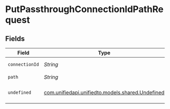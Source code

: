 # PutPassthroughConnectionIdPathRequest


## Fields

| Field                                                                                | Type                                                                                 | Required                                                                             | Description                                                                          |
| ------------------------------------------------------------------------------------ | ------------------------------------------------------------------------------------ | ------------------------------------------------------------------------------------ | ------------------------------------------------------------------------------------ |
| `connectionId`                                                                       | *String*                                                                             | :heavy_check_mark:                                                                   | ID of the connection                                                                 |
| `path`                                                                               | *String*                                                                             | :heavy_check_mark:                                                                   | N/A                                                                                  |
| `undefined`                                                                          | [com.unifiedapi.unifiedto.models.shared.Undefined](../../models/shared/Undefined.md) | :heavy_minus_sign:                                                                   | integration-specific payload                                                         |